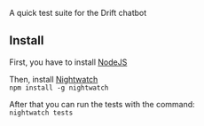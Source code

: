 A quick test suite for the Drift chatbot  
  
## Install  
First, you have to install [NodeJS](https://nodejs.org/en/)  
  
Then, install [Nightwatch](http://nightwatchjs.org/)  
`npm install -g nightwatch`  
  
After that you can run the tests with the command:  
`nightwatch tests`
